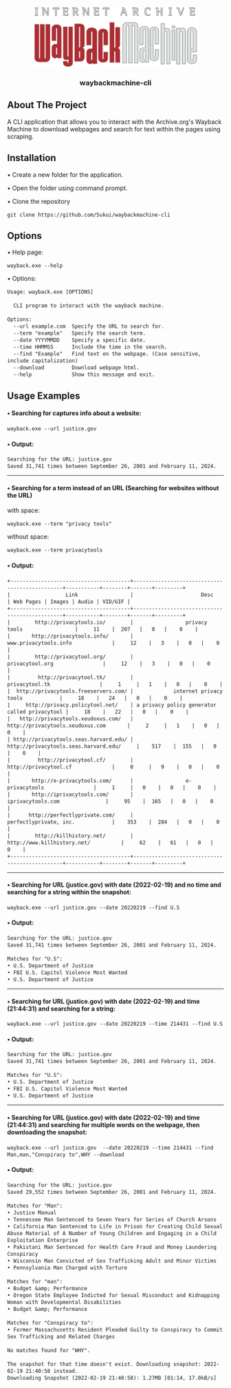 <div align="center">
  <a href="https://github.com/5ukui/waybackmachine-cli">
    <img src="build/main/wayback.png" alt="Logo" width="380" height="140">
  </a>
  
  <h3 align="center">waybackmachine-cli</h3>
</div>

## About The Project
A CLI application that allows you to interact with the Archive.org's Wayback Machine to download webpages and search for text within the pages using scraping.

## Installation
• Create a new folder for the application.

• Open the folder using command prompt.

• Clone the repository
```
git clone https://github.com/5ukui/waybackmachine-cli
```

## Options
• Help page:
```
wayback.exe --help
```
• Options:
```
Usage: wayback.exe [OPTIONS]

  CLI program to interact with the wayback machine.

Options:
  --url example.com  Specify the URL to search for.
  --term "example"   Specify the search term.
  --date YYYYMMDD    Specify a specific date.
  --time HHMMSS      Include the time in the search.
  --find "Example"   Find text on the webpage. (Case sensitive, include capitalization)
  --download         Download webpage html.
  --help             Show this message and exit.
```

## Usage Examples
#### • Searching for captures info about a website:
```
wayback.exe --url justice.gov
```
#### • Output:
```
Searching for the URL: justice.gov
Saved 31,741 times between September 26, 2001 and February 11, 2024.
```
____________________________________________________________________________________________________________________
#### • Searching for a term instead of an URL (Searching for websites without the URL)
with space:
```
wayback.exe --term "privacy tools"
```
without space:
```
wayback.exe --term privacytools
```
#### • Output:
```
+---------------------------------------+-----------------------------------------------+-----------+--------+-------+---------+
|                  Link                 |                      Desc                     | Web Pages | Images | Audio | VID/GIF |
+---------------------------------------+-----------------------------------------------+-----------+--------+-------+---------+
|        http://privacytools.io/        |                 privacy tools                 |     11    |  207   |   0   |    0    |
|       http://privacytools.info/       |             www.privacytools.info             |     12    |   3    |   0   |    0    |
|        http://privacytool.org/        |                privacytool.org                |     12    |   3    |   0   |    0    |
|         http://privacytool.tk/        |                 privacytool.tk                |     1     |   1    |   0   |    0    |
|  http://privacytools.freeservers.com/ |             internet privacy tools            |     18    |   24   |   0   |    0    |
|     http://privacy.policytool.net/    | a privacy policy generator called privacytool |     18    |   22   |   0   |    0    |
|   http://privacytools.xeudoxus.com/   |        http://privacytools.xeudoxus.com       |     2     |   1    |   0   |    0    |
| http://privacytools.seas.harvard.edu/ |     http://privacytools.seas.harvard.edu/     |    517    |  155   |   0   |    0    |
|         http://privacytool.cf/        |             http://privacytool.cf             |     0     |   9    |   0   |    0    |
|       http://e-privacytools.com/      |                 e-privacytools                |     1     |   0    |   0   |    0    |
|       http://iprivacytools.com/       |               iprivacytools.com               |     95    |  165   |   0   |    0    |
|      http://perfectlyprivate.com/     |             perfectlyprivate, inc.            |    353    |  284   |   0   |    0    |
|        http://killhistory.net/        |          http://www.killhistory.net/          |     62    |   61   |   0   |    0    |
+---------------------------------------+-----------------------------------------------+-----------+--------+-------+---------+
```
___________________________________________________________________________________________________________________
#### • Searching for URL (justice.gov) with date (2022-02-19) and no time and searching for a string within the snapshot:
```
wayback.exe --url justice.gov --date 20220219 --find U.S
```
#### • Output:
```
Searching for the URL: justice.gov
Saved 31,741 times between September 26, 2001 and February 11, 2024.

Matches for "U.S":
• U.S. Department of Justice
• FBI U.S. Capitol Violence Most Wanted
• U.S. Department of Justice
```
___________________________________________________________________________________________________________________
#### • Searching for URL (justice.gov) with date (2022-02-19) and time (21:44:31) and searching for a string:
```
wayback.exe --url justice.gov --date 20220219 --time 214431 --find U.S
```
#### • Output:
```
Searching for the URL: justice.gov
Saved 31,741 times between September 26, 2001 and February 11, 2024.

Matches for "U.S":
• U.S. Department of Justice
• FBI U.S. Capitol Violence Most Wanted
• U.S. Department of Justice
```
___________________________________________________________________________________________________________________
#### • Searching for URL (justice.gov) with date (2022-02-19) and time (21:44:31) and searching for multiple words on the webpage, then downloading the snapshot:
```
wayback.exe --url justice.gov  --date 20220219 --time 214431 --find Man,man,"Conspiracy to",WHY --download
```
#### • Output:
```
Searching for the URL: justice.gov
Saved 29,552 times between September 26, 2001 and February 11, 2024.

Matches for "Man":
• Justice Manual
• Tennessee Man Sentenced to Seven Years for Series of Church Arsons
• California Man Sentenced to Life in Prison for Creating Child Sexual Abuse Material of A Number of Young Children and Engaging in a Child Exploitation Enterprise
• Pakistani Man Sentenced for Health Care Fraud and Money Laundering Conspiracy
• Wisconsin Man Convicted of Sex Trafficking Adult and Minor Victims
• Pennsylvania Man Charged with Torture

Matches for "man":
• Budget &amp; Performance
• Oregon State Employee Indicted for Sexual Misconduct and Kidnapping Woman with Developmental Disabilities
• Budget &amp; Performance

Matches for "Conspiracy to":
• Former Massachusetts Resident Pleaded Guilty to Conspiracy to Commit Sex Trafficking and Related Charges

No matches found for "WHY".

The snapshot for that time doesn't exist. Downloading snapshot: 2022-02-19 21:40:58 instead.
Downloading Snapshot (2022-02-19 21:40:58): 1.27MB [01:14, 17.0kB/s]
```


